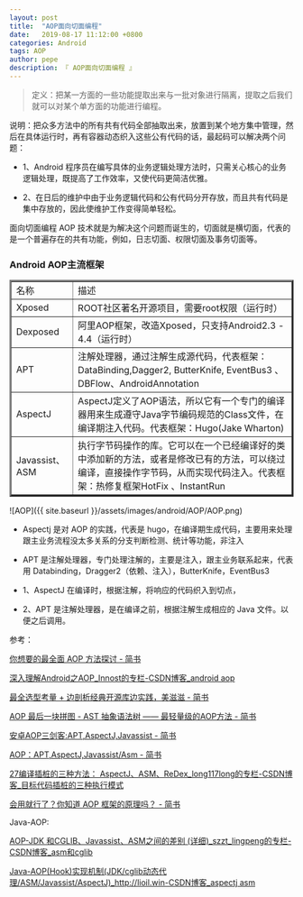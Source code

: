 ```yaml
---
layout: post
title:  "AOP面向切面编程"
date:   2019-08-17 11:12:00 +0800
categories: Android
tags: AOP
author: pepe
description: 『 AOP面向切面编程 』
---
```


> 定义：把某一方面的一些功能提取出来与一批对象进行隔离，提取之后我们就可以对某个单方面的功能进行编程。

说明：把众多方法中的所有共有代码全部抽取出来，放置到某个地方集中管理，然后在具体运行时，再有容器动态织入这些公有代码的话，最起码可以解决两个问题：

* 1、Android 程序员在编写具体的业务逻辑处理方法时，只需关心核心的业务逻辑处理，既提高了工作效率，又使代码更简洁优雅。

* 2、在日后的维护中由于业务逻辑代码和公有代码分开存放，而且共有代码是集中存放的，因此使维护工作变得简单轻松。

面向切面编程 AOP 技术就是为解决这个问题而诞生的，切面就是横切面，代表的是一个普遍存在的共有功能，例如，日志切面、权限切面及事务切面等。




### **Android AOP主流框架**

<table width="800" border="3" cellspacing="0" cellpadding="0">
    <tr>
        <td>名称</td>
        <td>描述</td>
    </tr>
    <tr>
        <td>Xposed</td>
        <td>ROOT社区著名开源项目，需要root权限（运行时）</td>
    </tr>
    <tr>
        <td>Dexposed</td>
        <td>阿里AOP框架，改造Xposed，只支持Android2.3 - 4.4（运行时）</td>
    </tr>
    <tr>
        <td>APT</td>
        <td>注解处理器，通过注解生成源代码，代表框架：DataBinding,Dagger2, ButterKnife, EventBus3 、DBFlow、AndroidAnnotation</td>
    </tr>   
    <tr>
        <td>AspectJ</td>
        <td>AspectJ定义了AOP语法，所以它有一个专门的编译器用来生成遵守Java字节编码规范的Class文件，在编译期注入代码。代表框架：Hugo(Jake Wharton)</td>
    </tr>  
    <tr>
        <td>Javassist、ASM</td>
        <td>执行字节码操作的库。它可以在一个已经编译好的类中添加新的方法，或者是修改已有的方法，可以绕过编译，直接操作字节码，从而实现代码注入。代表框架：热修复框架HotFix 、InstantRun</td>
    </tr>      
</table>
	
	
![AOP]({{ site.baseurl }}/assets/images/android/AOP/AOP.png)	

* Aspectj 是对 AOP 的实践，代表是 hugo，在编译期生成代码，主要用来处理跟主业务流程没太多关系的分支判断检测、统计等功能，非注入

* APT 是注解处理器，专门处理注解的，主要是注入，跟主业务联系起来，代表用 Databinding，Dragger2（依赖、注入），ButterKnife，EventBus3



* 1、AspectJ 在编译时，根据注解，将响应的代码织入到切点，

* 2、APT 是注解处理器，是在编译之前，根据注解生成相应的 Java 文件。以便之后调用。


	
	
	








参考：

[你想要的最全面 AOP 方法探讨 - 简书](https://www.jianshu.com/p/0799aa19ada1)

[深入理解Android之AOP_Innost的专栏-CSDN博客_android aop](https://blog.csdn.net/innost/article/details/49387395)

[最全选型考量 + 边剖析经典开源库边实践，美滋滋 - 简书](https://www.jianshu.com/p/42ce95450adb)

[AOP 最后一块拼图 - AST 抽象语法树 —— 最轻量级的AOP方法 - 简书](https://www.jianshu.com/p/0f1c7b3e907f)

[安卓AOP三剑客:APT,AspectJ,Javassist - 简书](https://www.jianshu.com/p/dca3e2c8608a)

[AOP：APT,AspectJ,Javassist/Asm - 简书](https://www.jianshu.com/p/44d39585fc20)

[27编译插桩的三种方法： AspectJ、ASM、ReDex_long117long的专栏-CSDN博客_目标代码插桩的三种执行模式](https://blog.csdn.net/long117long/article/details/90715694)

[会用就行了？你知道 AOP 框架的原理吗？ - 简书](https://www.jianshu.com/p/cfa16f4cf375)

Java-AOP:

[AOP-JDK 和CGLIB、Javassist、ASM之间的差别 (详细)_szzt_lingpeng的专栏-CSDN博客_asm和cglib](https://blog.csdn.net/szzt_lingpeng/article/details/81748396)

[Java-AOP(Hook)实现机制(JDK/cglib动态代理/ASM/Javassist/AspectJ)_http://lioil.win-CSDN博客_aspectj asm](https://blog.csdn.net/qq_32115439/article/details/78361596)

















